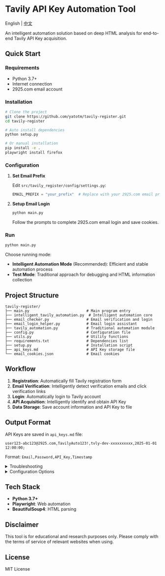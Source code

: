 # Tavily API Key Automation Tool

English | [中文](README.md)

An intelligent automation solution based on deep HTML analysis for end-to-end Tavily API Key acquisition.

## Quick Start

### Requirements

- Python 3.7+
- Internet connection
- 2925.com email account

### Installation

```bash
# Clone the project
git clone https://github.com/yatotm/tavily-register.git
cd tavily-register

# Auto install dependencies
python setup.py

# Or manual installation
pip install -e .
playwright install firefox
```

### Configuration

1. **Set Email Prefix**
   
   Edit `src/tavily_register/config/settings.py`:
   ```python
   EMAIL_PREFIX = "your_prefix"  # Replace with your 2925.com email prefix
   ```

2. **Setup Email Login**
   ```bash
   python main.py
   ```
   Follow the prompts to complete 2925.com email login and save cookies.

### Run

```bash
python main.py
```

Choose running mode:
- **Intelligent Automation Mode** (Recommended): Efficient and stable automation process
- **Test Mode**: Traditional approach for debugging and HTML information collection

## Project Structure

```
tavily-register/
├── main.py                          # Main program entry
├── intelligent_tavily_automation.py  # Intelligent automation core
├── email_checker.py                 # Email verification and login
├── email_login_helper.py            # Email login assistant
├── tavily_automation.py             # Traditional automation module
├── config.py                        # Configuration file
├── utils.py                         # Utility functions
├── requirements.txt                 # Dependencies list
├── setup.py                         # Installation script
├── api_keys.md                      # API Key storage file
└── email_cookies.json               # Email cookies
```

## Workflow

1. **Registration**: Automatically fill Tavily registration form
2. **Email Verification**: Intelligently detect verification emails and click verification links
3. **Login**: Automatically login to Tavily account
4. **API Acquisition**: Intelligently identify and obtain API Key
5. **Data Storage**: Save account information and API Key to file

## Output Format

API Keys are saved in `api_keys.md` file:
```
user123-abc123@2925.com,TavilyAuto123!,tvly-dev-xxxxxxxxxx,2025-01-01 12:00:00;
```

Format: `Email,Password,API_Key,Timestamp`

<details>
<summary>Troubleshooting</summary>

### Common Issues

**Browser Launch Failed**
- Run: `playwright install firefox`
- Check internet connection

**Email Login Issues**
- Re-run: `python email_login_helper.py`
- Ensure 2925.com email service is working

**Verification Email Not Found**
- Check if email prefix is set correctly
- Manually visit 2925.com to check emails

**API Key Acquisition Failed**
- Check if successfully logged into Tavily
- Review generated screenshot files

**Encountered CAPTCHA/Human Verification**
- If IP purity or environmental factors trigger human verification
- Choose frontend mode (browser mode option 1)
- Manually complete verification and the program will continue automatically
- Recommend using clean network environment and IP address

</details>

<details>
<summary>Configuration Options</summary>

### Browser Configuration
```python
HEADLESS = False          # Whether to run in headless mode
BROWSER_TYPE = "firefox"  # Browser type
```

### Wait Time Configuration
```python
WAIT_TIME_SHORT = 2       # Short wait time
WAIT_TIME_MEDIUM = 5      # Medium wait time
WAIT_TIME_LONG = 10       # Long wait time
```

### Email Configuration
```python
EMAIL_DOMAIN = "2925.com"
EMAIL_PREFIX = "user123"  # Your email prefix
```

</details>

## Tech Stack

- **Python 3.7+**
- **Playwright**: Web automation
- **BeautifulSoup4**: HTML parsing

## Disclaimer

This tool is for educational and research purposes only. Please comply with the terms of service of relevant websites when using.

## License

MIT License

